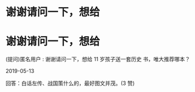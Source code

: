 # 谢谢请问一下，想给

# 谢谢请问一下，想给

(提问)匿名用户 : 谢谢请问一下，想给 11 岁孩子送一套历史 书，唯大推荐哪本？

2019-05-13

回答：白话左传、战国策什么的，最好图文并茂。(3 赞)